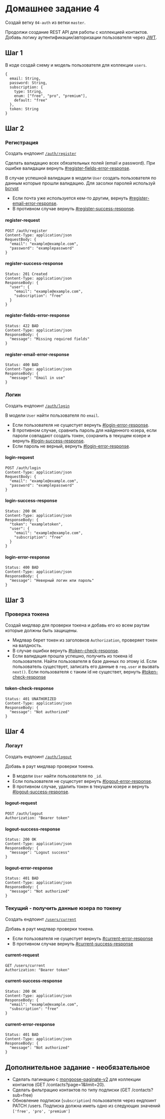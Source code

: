 # Домашнее задание 4

Создай ветку `04-auth` из ветки `master`.

Продолжи создание REST API для работы с коллекцией контактов. Добавь логику
аутентификации/авторизации пользователя через [JWT](https://jwt.io/).

## Шаг 1

В коде создай схему и модель пользователя для коллекции `users`.

```shell
{
  email: String,
  password: String,
  subscription: {
    type: String,
    enum: ["free", "pro", "premium"],
    default: "free"
  },
  token: String
}
```

## Шаг 2

### Регистрация

Создать ендпоинт [`/auth/register`](#register-request)

Сделать валидацию всех обязательных полей (email и password). При ошибке
валидации вернуть [#register-fields-error-response](#register-fields-error-response).

В случае успешной валидации в модели `User` создать пользователя по данным
которые прошли валидацию. Для засолки паролей используй
[bcrypt](https://www.npmjs.com/package/bcrypt)

- Если почта уже используется кем-то другим, вернуть [#register-email-error-response](#register-email-error-response).
- В противном случае вернуть [#register-success-response](#register-success-response).

#### register-request

```shell
POST /auth/register
Content-Type: application/json
RequestBody: {
  "email": "example@example.com",
  "password": "examplepassword"
}
```

#### register-success-response

```shell
Status: 201 Created
Content-Type: application/json
ResponseBody: {
  "user": {
    "email": "example@example.com",
    "subscription": "free"
  }
}
```

#### register-fields-error-response

```shell
Status: 422 BAD
Content-Type: application/json
ResponseBody: {
  "message": "Missing required fields"
}
```

#### register-email-error-response

```shell
Status: 400 BAD
Content-Type: application/json
ResponseBody: {
  "message": "Email in use"
}
```

### Логин

Создать ендпоинт [`/auth/login`](#login-request)

В модели `User` найти пользователя по `email`.

- Если пользователя не сущестует вернуть [#login-error-response](#login-error-response).
- В противном случае, сравнить пароль для найденного юзера, если пароли
  совпадают создать токен, сохранить в текущем юзере и вернуть [#login-success-response](#login-success-response).
- Если пароль не верный, вернуть [#login-error-response](#login-error-response).

#### login-request

```shell
POST /auth/login
Content-Type: application/json
RequestBody: {
  "email": "example@example.com",
  "password": "examplepassword"
}
```

#### login-success-response

```shell
Status: 200 OK
Content-Type: application/json
ResponseBody: {
  "token": "exampletoken",
  "user": {
    "email": "example@example.com",
    "subscription": "free"
  }
}
```

#### login-error-response

```shell
Status: 400 BAD
Content-Type: application/json
ResponseBody: {
  "message": "Неверный логин или пароль"
}
```

## Шаг 3

### Проверка токена

Создай мидлвар для проверки токена и добавь его ко всем раутам которые должны
быть защищены.

- Мидлвар берет токен из заголовков `Authorization`, проверяет токен на
  валдность.
- В случае ошибки вернуть [#token-check-response](#token-check-response).
- Если валидация прошла успешно, получить из токена id пользователя. Найти
  пользователя в базе данных по этому id. Если пользователь существует, записать
  его данные в `req.user` и вызвать `next()`. Если пользователя с таким id не
  существет, вернуть [#token-check-response](#token-check-response)

#### token-check-response

```shell
Status: 401 UNATHORIZED
Content-Type: application/json
ResponseBody: {
  "message": "Not authorized"
}
```

## Шаг 4

### Логаут

Создать ендпоинт [`/auth/logout`](#logout-request)

Добавь в раут мидлвар проверки токена.

- В модели `User` найти пользователя по `_id`.
- Если пользователя не сущестует вернуть [#logout-error-response](#logout-error-response).
- В противном случае, удалить токен в текущем юзере и вернуть
  [#logout-success-response](#logout-success-response).

#### logout-request

```shell
POST /auth/logout
Authorization: "Bearer token"
```

#### logout-success-response

```shell
Status: 200 OK
Content-Type: application/json
ResponseBody: {
  "message": "Logout success"
}
```

#### logout-error-response

```shell
Status: 401 BAD
Content-Type: application/json
ResponseBody: {
  "message": "Not authorized"
}
```

### Текущий - получить данные юзера по токену

Создать ендпоинт [`/users/current`](#current-request)

Добавь в раут мидлвар проверки токена.

- Если пользователя не сущестует вернуть [#current-error-response](#current-error-response)
- В противном случае вернуть [#current-success-response](#current-success-response)

#### current-request

```shell
GET /users/current
Authorization: "Bearer token"
```

#### current-success-response

```shell
Status: 200 OK
Content-Type: application/json
ResponseBody: {
  "email": "example@example.com",
  "subscription": "free"
}
```

#### current-error-response

```shell
Status: 401 BAD
Content-Type: application/json
ResponseBody: {
  "message": "Not authorized"
}
```

## Дополнительное задание - необязательное

- Сделать пагинацию с
  [mongoose-paginate-v2](https://www.npmjs.com/package/mongoose-paginate-v2) для
  коллекции контактов (GET /contacts?page=1&limit=20).
- Сделать фильтрацию контактов по типу подписки (GET /contacts?sub=free)
- Обновление подписки (`subscription`) пользователя через ендпоинт PATCH /users. Подписка должна иметь одно из следующих значений `['free', 'pro', 'premium']`
